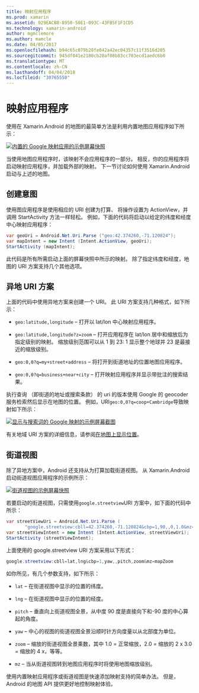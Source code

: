 ```yaml
---
title: 映射应用程序
ms.prod: xamarin
ms.assetid: 929EACB8-8950-50E1-093C-43FB5F1F1CD5
ms.technology: xamarin-android
author: mgmclemore
ms.author: mamcle
ms.date: 04/05/2017
ms.openlocfilehash: b94c65c079b28fe042a42ec04357c11f3516d205
ms.sourcegitcommit: 945df041e2180cb20af08b83cc703ecd1aedc6b0
ms.translationtype: MT
ms.contentlocale: zh-CN
ms.lasthandoff: 04/04/2018
ms.locfileid: "30765550"
---
```

# <a name="maps-application"></a>映射应用程序

使用在 Xamarin.Android 的地图的最简单方法是利用内置地图应用程序如下所示：

[![内置的 Google 映射应用的示例屏幕快照](maps-application-images/01-mapsapplication.png)](maps-application-images/01-mapsapplication.png#lightbox)

当使用地图应用程序时，该映射不会应用程序的一部分。 相反，你的应用程序将启动映射应用程序，并加载外部的映射。 下一节讨论如何使用 Xamarin.Android 启动与上述的地图。


## <a name="creating-the-intent"></a>创建意图

使用图应用程序是使用相应的 URI 创建为打算、 将操作设置为 ActionView，并调用 StartActivity 方法一样轻松。 例如，下面的代码将启动以给定的纬度和经度中心映射应用程序：

```csharp
var geoUri = Android.Net.Uri.Parse ("geo:42.374260,-71.120824");
var mapIntent = new Intent (Intent.ActionView, geoUri);
StartActivity (mapIntent);
```

此代码是所有所需启动上面的屏幕快照中所示的映射。 除了指定纬度和经度，地图的 URI 方案支持几个其他选项。


## <a name="geo-uri-scheme"></a>异地 URI 方案

上面的代码中使用异地方案来创建一个 URI。 此 URI 方案支持几种格式，如下所示：

-   `geo:latitude,longitude` &ndash; 打开以 lat/lon 中心映射应用程序。 

-   `geo:latitude,longitude?z=zoom` &ndash; 打开应用程序在 lat/lon 居中和缩放后为指定级别的映射。 缩放级别范围可以从 1 到 23: 1 显示整个地球并 23 是最接近的缩放级别。

-   `geo:0,0?q=my+street+address` &ndash; 将打开到街道地址的位置地图应用程序。 

-   `geo:0,0?q=business+near+city` &ndash; 打开映射应用程序并显示带批注的搜索结果。 


执行查询 （即街道的地址或搜索条款） 的 uri 的版本使用 Google 的 geocoder 服务检索然后显示在地图的位置。 例如，URI`geo:0,0?q=coop+Cambridge`导致映射如下所示：

[![显示与搜索词的 Google 映射的示例屏幕截图](maps-application-images/02-mapsearch.png)](maps-application-images/02-mapsearch.png#lightbox)



有关地域 URI 方案的详细信息，请参阅[在地图上显示位置](http://developer.android.com/guide/components/intents-common.html#Maps)。


## <a name="street-view"></a>街道视图

除了异地方案中，Android 还支持从为打算加载街道视图。 从 Xamarin.Android 启动街道视图应用程序的示例所示：

[![街道视图的示例屏幕快照](maps-application-images/03-streetview.png)](maps-application-images/03-streetview.png#lightbox)

若要启动的街道视图，只需使用`google.streetview`URI 方案中，如下面的代码中所示：

```csharp
var streetViewUri = Android.Net.Uri.Parse (
       "google.streetview:cbll=42.374260,-71.120824&cbp=1,90,,0,1.0&mz=20");  
var streetViewIntent = new Intent (Intent.ActionView, streetViewUri);  
StartActivity (streetViewIntent);
```

上面使用的 google.streetview URI 方案采用以下形式：

```csharp
google.streetview:cbll=lat,lng&cbp=1,yaw,,pitch,zoom&mz=mapZoom
```

如你所见，有几个参数支持，如下所示：

-   `lat` &ndash; 在街道视图中显示的位置的纬度。

-   `lng` &ndash; 在街道视图中显示的位置的经度。

-   `pitch` &ndash; 垂直向上街道视图全景，从中度 90 度是直接向下和-90 度的中心算起的角度。

-   `yaw` &ndash; 中心的视图的街道视图全景沿顺时针方向度量以从北部度为单位。

-   `zoom` &ndash; 缩放的街道视图全景乘数，其中 1.0 = 正常缩放，2.0 = 缩放的 2 x 3.0 = 缩放的 4 x，等等。

-   `mz` &ndash; 当从街道视图转到地图应用程序时将使用地图缩放级别。


使用内置映射应用程序或街道视图是快速添加映射支持的简单办法。 但是，Android 的地图 API 提供更好地控制映射体验。
